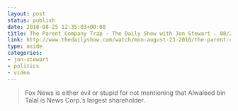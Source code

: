 ```yaml
---
layout: post
status: publish
date: 2010-08-25 12:35:03+00:00
title: The Parent Company Trap - The Daily Show with Jon Stewart - 08/23/2010 - Video Clip | Comedy Central
link: http://www.thedailyshow.com/watch/mon-august-23-2010/the-parent-company-trap
type: aside
categories:
- jon-stewart
- politics
- video
---
```


> Fox News is either evil or stupid for not mentioning that Alwaleed bin Talal is News Corp.’s largest shareholder.
